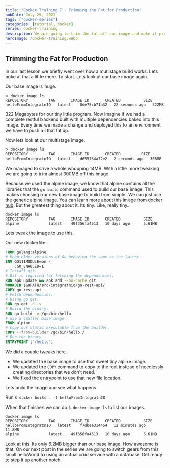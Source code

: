 ```yaml
---
title: "Docker Training 7 - Trimming the Fat for Production"
pubDate: July 29, 2021
tags: ["docker-series"]
categories: [tutorial, docker]
series: docker-training
description: We are going to trim the fat off our image and make it production ready.
heroImage: /docker-training.webp
---
```


## Trimming the Fat for Production

In our last lesson we briefly went over how a mutlistage build works. Lets poke at that a little more. To start. Lets look at our base image again.

Our base image is huge.

```shell
ᐅ docker image ls
REPOSITORY         TAG       IMAGE ID       CREATED          SIZE
helloFromIntegratnIO   latest    8de75cb71a32   22 seconds ago   322MB
```

322 Megabytes for our tiny little program. Now imagine if we had a complete restful backend built with multiple dependencies baked into this image. Every time we made a change and deployed this to an environment we have to push all that fat up.

Now lets look at our multistage image.

```sh
ᐅ docker image ls
REPOSITORY         TAG       IMAGE ID       CREATED         SIZE
helloFromIntegratnIO   latest    d655734a72e2   2 seconds ago   308MB
```

We managed to save a whole whopping 14MB. With a little more tweaking we are going to trim almost 300MB off this image.

Because we used the alpine image, we know that alpine contains all the libraries that the `go build` command used to build our base image. This makes choosing our new base image to build from simple. We can just use the generic alpine image. You can learn more about this image from [docker hub](https://hub.docker.com/_/alpine). But the greatest thing about it. Its tiny. Like, really tiny.

```shell
docker image ls
REPOSITORY         TAG       IMAGE ID       CREATED          SIZE
alpine             latest    49f356fa4513   10 days ago      5.61MB
```

Lets tweak the image to use this.

Our new dockerfile:

```dockerfile
FROM golang:alpine
# Keep older versions of Go behaving the same as the latest
ENV GO111MODULE=on \
    CGO_ENABLED=1
# Install git.
# Git is required for fetching the dependencies.
RUN apk update && apk add --no-cache git
WORKDIR $GOPATH/src/integratnio/go-rest-api/
COPY go-rest-api .
# Fetch dependencies.
# Using go get.
RUN go get -d -v
# Build the binary.
RUN go build -o /go/bin/hello
# use a smaller base image
FROM alpine
# Copy our static executable from the builder.
COPY --from=builder /go/bin/hello /
# Run the binary.
ENTRYPOINT ["/hello"]
```

We did a couple tweaks here.

* We updated the base image to use that sweet tiny alpine image.
* We updated the `COPY` command to copy to the root instead of needlessly creating directories that we don't need.
* We fixed the entrypoint to use that new file location.

Lets build the image and see what happens.

Run `$ docker build . -t helloFromIntegratnIO`

When that finishes we can do `$ docker image ls` to list our images.

```shell
docker image ls
REPOSITORY         TAG       IMAGE ID       CREATED          SIZE
helloFromIntegratnIO   latest    f7dbee314464   12 minutes ago   11.8MB
alpine             latest    49f356fa4513   10 days ago      5.61MB
```

Look at this. Its only 6.2MB bigger than our base image. How awesome is that. On our next post in the series we are going to switch gears from this small helloWorld to using an actual crud service with a database. Get ready to step it up another notch.
